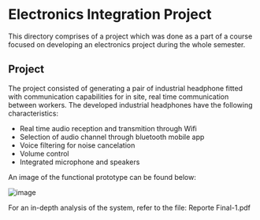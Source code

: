 # Electronics Integration Project
This directory comprises of a project which was done as a part of a course focused on developing an electronics project during the whole semester. 

## Project 
The project consisted of generating a pair of industrial headphone fitted with communication capabilities for in site, real time communication between workers. 
The developed industrial headphones have the following characteristics:
- Real time audio reception and transmition through Wifi
- Selection of audio channel through bluetooth mobile app
- Voice filtering for noise cancelation
- Volume control
- Integrated microphone and speakers

An image of the functional prototype can be found below:

![image](https://user-images.githubusercontent.com/48959950/223004372-6de6e78c-8c53-40d2-a7b5-baf70470bafb.png)


For an in-depth analysis of the system, refer to the file: Reporte Final-1.pdf


